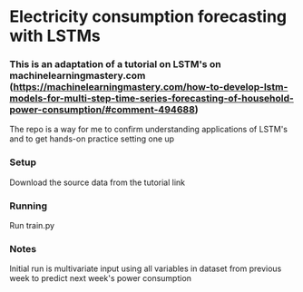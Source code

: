 # Electricity consumption forecasting with LSTMs

### This is an adaptation of a tutorial on LSTM's on machinelearningmastery.com (https://machinelearningmastery.com/how-to-develop-lstm-models-for-multi-step-time-series-forecasting-of-household-power-consumption/#comment-494688)
The repo is a way for me to confirm understanding applications of LSTM's and to get hands-on practice setting one up

### Setup
Download the source data from the tutorial link

### Running
Run train.py

### Notes
Initial run is multivariate input using all variables in dataset from previous week to predict next week's power consumption
